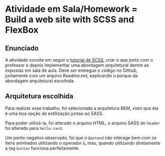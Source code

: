 # Atividade em Sala/Homework = Build a web site with SCSS and FlexBox 

## Enunciado

A atividade consite em seguir o [tutorial de SCSS](https://www.youtube.com/watch?v=Zz6eOVaaelI), criar o app junto com o professor e depois implementar uma abordagem arquitetural dentre as expostas em sala de aula. Deve ser entregue o código no Github, juntamente com um arquivo Readme.md, explicando o porque da abordagem arquitetural escolhida.

## Arquitetura escolhida

Para realizar esse trabalho, foi selecionada a arquitetura BEM, visto que ela é uma boa opção de estilização juntao ao SASS.

Para poder utilizá-la, foi alterado o arquivo HTML, o arquivo SASS do `header` foi alterado para `hello-card`.

Um ponto negativo observado, foi que o `@extend` não interage bem com os itens aninhados utilizando o operador `&`, mas, quando utilizando diretamente a tag `button` funciona perfeitamente.
